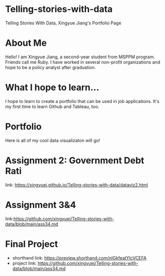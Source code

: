 # Telling-stories-with-data
Telling Stories With Data, Xingyue Jiang's Portfolio Page 

# About Me
Hello! I am Xingyue Jiang, a second-year student from MSPPM program. Friends call me Ruby. I have worked in several non-profit organizations and hope to be a policy analyst after graduation.

# What I hope to learn...
I hope to learn to create a portfolio that can be used in job applications. It's my first time to learn Github and Tableau, too.

# Portfolio
Here is all of my cool data visualizaton will go!

# Assignment 2: Government Debt Rati
link: https://xingyuej.github.io/Telling-stories-with-data/dataviz2.html

# Assignment 3&4
link:https://github.com/xingyuej/Telling-stories-with-data/blob/main/ass34.md

# Final Project
- shorthand link: https://preview.shorthand.com/nlGkfeatYIcVCEFA
- project link: https://github.com/xingyuej/Telling-stories-with-data/blob/main/ass34.md


  








